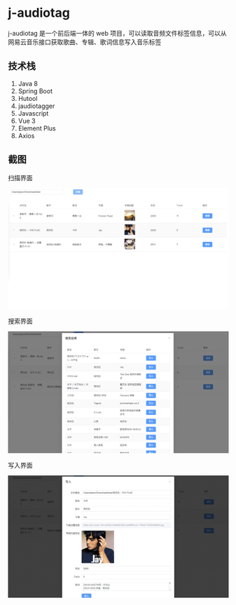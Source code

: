 # j-audiotag

j-audiotag 是一个前后端一体的 web 项目，可以读取音频文件标签信息，可以从网易云音乐接口获取歌曲、专辑、歌词信息写入音乐标签

## 技术栈

1. Java 8
2. Spring Boot
3. Hutool
4. jaudiotagger
5. Javascript
6. Vue 3
7. Element Plus
8. Axios

## 截图

扫描界面

![1.png](doc/1.png)

搜索界面

![2.png](doc/2.png)

写入界面

![3.png](doc/3.png)